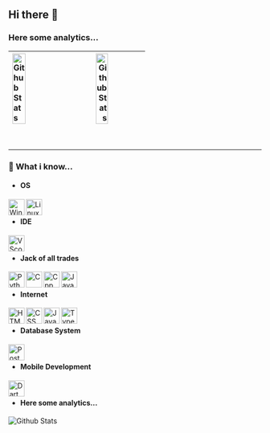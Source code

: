 ## Hi there 👋

### Here some analytics...
<img align="left" width=47% src="https://github-readme-streak-stats.herokuapp.com/?user=Macedo-J247&theme=graywhite&hide_border=false" alt="Github Stats"/> | <img align="left" width=45% src="https://github-readme-stats.vercel.app/api?username=Macedo-J247&theme=graywhite&show_icons=true&hide_border=false&count_private=true" alt="Github Stats"/> |
|:-----|-----:|
<br>

<hr>

### 💬 What i know... <br>

* #### OS
<tr>
  <td>
    <img align="left" height="32" src="https://github.com/user-attachments/assets/5c7e45b9-4cd4-4cbe-801a-ceacea41eec6" alt="Windows"/>
  </td>
  <td>
    <img align="left" height="32" src="https://github.com/user-attachments/assets/fedba522-687f-46a9-8555-c0a6a85ed2e2" alt="Linux"/>
  </td>
</tr>
<br>

* #### IDE
<tr>
  <td>
    <img align="left" height="32" src="https://github.com/user-attachments/assets/6c029e78-4ec4-4ce8-a218-777bcc03fdbd" alt="VScode"/>
  </td>
</tr>
<br>

* #### Jack of all trades
<tr>
  <td>
    <img align="left" height="32" src="https://github.com/user-attachments/assets/0de4c604-a652-49bb-8703-ef07bbd8d820" alt="Python"/>
  </td>
  <td>
    <img align="left" height="32" src="https://github.com/user-attachments/assets/a1d42dab-2f13-47fe-b409-8dfd0988c81e" alt="C"/>
  </td>
  <td>
    <img align="left" height="32" src="https://github.com/user-attachments/assets/1e14f1f4-97d6-40cf-8105-0a69cf6bd464" alt="Cpp"/>
  </td>
  <td>
    <img align="left" height="32" src="https://github.com/user-attachments/assets/c4c9fcf5-d58a-4785-bc95-980b547ace80" alt="Java"/>
  </td>
</tr>
<br>

* #### Internet
<tr>
  <td>
    <img align="left" height="32" src="https://github.com/user-attachments/assets/85478fc0-0014-43b0-8254-2d5b89c11d80" alt="HTML5"/>
  </td>
  <td>
    <img align="left" height="32" src="https://github.com/user-attachments/assets/67f742b7-4da5-410f-b5f0-e4087b528748" alt="CSS"/>
  </td>
  <td>
    <img align="left" height="32" src="https://github.com/user-attachments/assets/98e0b7ee-cd4c-49de-a834-da6899dbbafa" alt="Javascript"/>
  </td>
  <td>
    <img align="left" height="32" src="https://github.com/user-attachments/assets/11d37339-6488-4896-aba5-c6279b769b98" alt="Typescript"/>
  </td>
</tr>
<br>

* #### Database System
<tr>
  <td>
    <img align="left" height="32" src="https://github.com/user-attachments/assets/611fe89a-8203-4852-8b18-385e88329add" alt="PostegreSQL"/>
  </td>
</tr>
<br>

* #### Mobile Development
<tr>
  <td>
    <img align="left" height="32" src="https://github.com/user-attachments/assets/a5925c98-4861-4833-bbe0-0826e699f470" alt="Dart"/>
  </td>
</tr>
<br>

* #### Here some analytics...
<tr>
  <td>
    <img align="center" src="https://github-readme-stats.vercel.app/api/top-langs/?username=Macedo-J247&theme=graywhite&show_icons=true&hide_border=false&layout=compact" alt="Github Stats"/>
  </td>
</tr>

<!--
**Macedo-J247/Macedo-J247** is a ✨ _special_ ✨ repository because its `README.md` (this file) appears on your GitHub profile.

Here are some ideas to get you started:

- 🔭 I’m currently working on ...
- 🌱 I’m currently learning ...
- 👯 I’m looking to collaborate on ...
- 🤔 I’m looking for help with ...
- 💬 Ask me about ...
- 📫 How to reach me: ...
- 😄 Pronouns: ...
- ⚡ Fun fact: ...
-->
